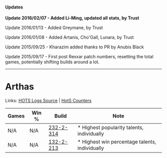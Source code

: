 #### Updates
**Update 2016/02/07 - Added Li-Ming, updated all stats, by Trust**

Update 2016/01/13 - Added Greymane, by Trust

Update 2016/01/08 - Added Artanis, Cho'Gall, Lunara, by Trust

Update 2015/09/25 - Kharazim added thanks to PR by Anubis Black

Update 2015/09/17 - First post Rexxar patch numbers, resetting the total games, potentially shifting builds around a lot.

***

# Arthas

Links: [HOTS Logs Source](https://www.hotslogs.com/Sitewide/HeroDetails?Hero=Arthas) | [HotS Counters](http://hotscounters.com/#/hero/Arthas)

Games  | Win %  | Build     | Note
-----  | -----  | -----     | ----
N/A    | N/A    | [232-2-314](http://www.heroesfire.com/hots/talent-calculator/arthas#l0OA) | * Highest popularity talents, individually
N/A    | N/A    | [132-2-213](http://www.heroesfire.com/hots/talent-calculator/arthas#hCDb) | * Highest win percentage talents, individually
